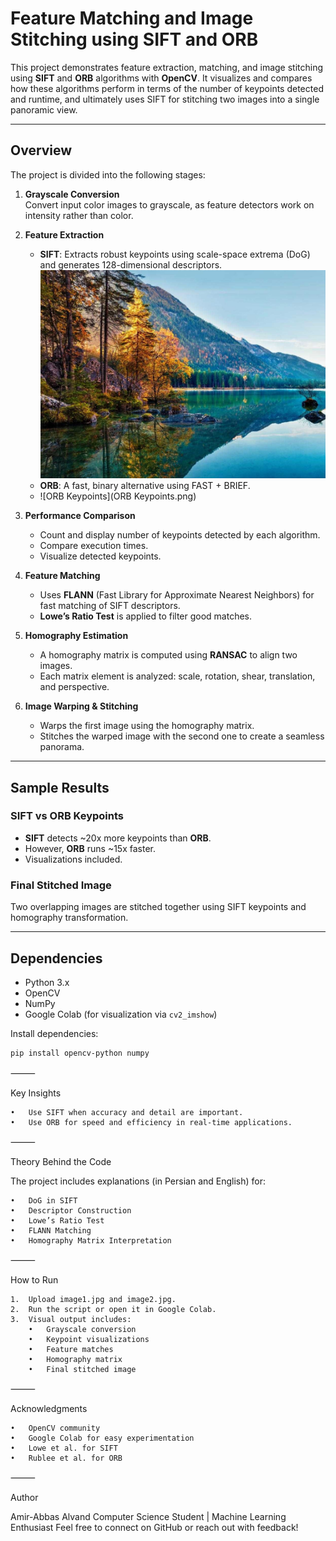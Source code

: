 #  Feature Matching and Image Stitching using SIFT and ORB

This project demonstrates feature extraction, matching, and image stitching using **SIFT** and **ORB** algorithms with **OpenCV**. It visualizes and compares how these algorithms perform in terms of the number of keypoints detected and runtime, and ultimately uses SIFT for stitching two images into a single panoramic view.

---

##  Overview

The project is divided into the following stages:

1. **Grayscale Conversion**  
   Convert input color images to grayscale, as feature detectors work on intensity rather than color.

2. **Feature Extraction**  
   - **SIFT**: Extracts robust keypoints using scale-space extrema (DoG) and generates 128-dimensional descriptors.
![SIFT Keypoints](images/image1.jpg) 
   - **ORB**: A fast, binary alternative using FAST + BRIEF.
   - ![ORB Keypoints](ORB Keypoints.png) 

3. **Performance Comparison**  
   - Count and display number of keypoints detected by each algorithm.  
   - Compare execution times.  
   - Visualize detected keypoints.

4. **Feature Matching**  
   - Uses **FLANN** (Fast Library for Approximate Nearest Neighbors) for fast matching of SIFT descriptors.  
   - **Lowe’s Ratio Test** is applied to filter good matches.
     

5. **Homography Estimation**  
   - A homography matrix is computed using **RANSAC** to align two images.  
   - Each matrix element is analyzed: scale, rotation, shear, translation, and perspective.

6. **Image Warping & Stitching**  
   - Warps the first image using the homography matrix.  
   - Stitches the warped image with the second one to create a seamless panorama.

---

##  Sample Results

###  SIFT vs ORB Keypoints

- **SIFT** detects ~20x more keypoints than **ORB**.
- However, **ORB** runs ~15x faster.
- Visualizations included.

###  Final Stitched Image

Two overlapping images are stitched together using SIFT keypoints and homography transformation.

---

##  Dependencies

- Python 3.x
- OpenCV
- NumPy
- Google Colab (for visualization via `cv2_imshow`)

Install dependencies:
```bash
pip install opencv-python numpy
```
⸻

Key Insights

	•	Use SIFT when accuracy and detail are important.
	•	Use ORB for speed and efficiency in real-time applications.

⸻

Theory Behind the Code

The project includes explanations (in Persian and English) for:

	•	DoG in SIFT
	•	Descriptor Construction
	•	Lowe’s Ratio Test
	•	FLANN Matching
	•	Homography Matrix Interpretation

⸻

 How to Run
 
	1.	Upload image1.jpg and image2.jpg.
	2.	Run the script or open it in Google Colab.
	3.	Visual output includes:
		•	Grayscale conversion
		•	Keypoint visualizations
		•	Feature matches
		•	Homography matrix
		•	Final stitched image


⸻

Acknowledgments

	•	OpenCV community
	•	Google Colab for easy experimentation
	•	Lowe et al. for SIFT
	•	Rublee et al. for ORB

⸻

Author

Amir-Abbas Alvand
Computer Science Student | Machine Learning Enthusiast
Feel free to connect on GitHub or reach out with feedback!
